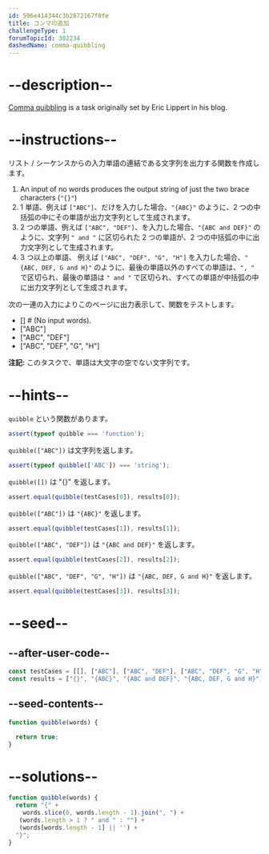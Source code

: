```yaml
---
id: 596e414344c3b2872167f0fe
title: コンマの追加
challengeType: 1
forumTopicId: 302234
dashedName: comma-quibbling
---
```


# --description--

<a href="https://rosettacode.org/wiki/Comma_quibbling" target="_blank" rel="noopener noreferrer nofollow">Comma quibbling</a> is a task originally set by Eric Lippert in his blog.

# --instructions--

リスト / シーケンスからの入力単語の連結である文字列を出力する関数を作成します。

<ol>
  <li>An input of no words produces the output string of just the two brace characters (<code>"{}"</code>)</li>
  <li>1 単語、例えば <code>["ABC"]</code>、だけを入力した場合、<code>"{ABC}"</code> のように、2 つの中括弧の中にその単語が出力文字列として生成されます。</li>
  <li>2 つの単語、例えば <code>["ABC", "DEF"]</code>、を入力した場合、<code>"{ABC and DEF}"</code> のように、文字列 <code>" and "</code> に区切られた 2 つの単語が、2 つの中括弧の中に出力文字列として生成されます。</li>
  <li>3 つ以上の単語、 例えば <code>["ABC", "DEF", "G", "H"]</code> を入力した場合、<code>"{ABC, DEF, G and H}"</code> のように、最後の単語以外のすべての単語は、<code>", "</code> で区切られ、最後の単語は <code>" and "</code> で区切られ、すべての単語が中括弧の中に出力文字列として生成されます。</li>
</ol>

次の一連の入力によりこのページに出力表示して、関数をテストします。

<ul>
  <li>[] # (No input words).</li>
  <li>["ABC"]</li>
  <li>["ABC", "DEF"]</li>
  <li>["ABC", "DEF", "G", "H"]</li>
</ul>

**注記:** このタスクで、単語は大文字の空でない文字列です。

# --hints--

`quibble` という関数があります。

```js
assert(typeof quibble === 'function');
```

`quibble(["ABC"])` は文字列を返します。

```js
assert(typeof quibble(['ABC']) === 'string');
```

`quibble([])` は "{}" を返します。

```js
assert.equal(quibble(testCases[0]), results[0]);
```

`quibble(["ABC"])` は `"{ABC}"` を返します。

```js
assert.equal(quibble(testCases[1]), results[1]);
```

`quibble(["ABC", "DEF"])` は `"{ABC and DEF}"` を返します。

```js
assert.equal(quibble(testCases[2]), results[2]);
```

`quibble(["ABC", "DEF", "G", "H"])` は `"{ABC, DEF, G and H}"` を返します。

```js
assert.equal(quibble(testCases[3]), results[3]);
```

# --seed--

## --after-user-code--

```js
const testCases = [[], ["ABC"], ["ABC", "DEF"], ["ABC", "DEF", "G", "H"]];
const results = ["{}", "{ABC}", "{ABC and DEF}", "{ABC, DEF, G and H}"];
```

## --seed-contents--

```js
function quibble(words) {

  return true;
}
```

# --solutions--

```js
function quibble(words) {
  return "{" +
    words.slice(0, words.length - 1).join(", ") +
   (words.length > 1 ? " and " : "") +
   (words[words.length - 1] || '') +
  "}";
}
```
